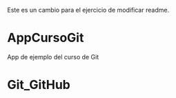 Este es un cambio para el ejercicio de modificar readme.

# AppCursoGit
App de ejemplo del curso de Git
# Git_GitHub
